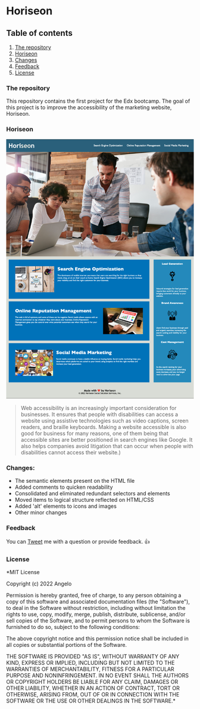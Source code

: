# Horiseon

## Table of contents
1. [The repository](#the-repository)
2. [Horiseon](#horiseon)
3. [Changes](#changes)
4. [Feedback](#feedback)
5. [License](#license)

### The repository

This repository contains the first project for the Edx bootcamp. The goal of this project is to improve the accessibility of the marketing website, Horiseon.

### Horiseon

![Website image](./assets/images/Website-image.png)

>Web accessibility is an increasingly important consideration for businesses. It ensures that people with disabilities can access a website using assistive technologies such as video captions, screen readers, and braille keyboards. Making a website accessible is also good for business for many reasons, one of them being that accessible sites are better positioned in search engines like Google. It also helps companies avoid litigation that can occur when people with disabilities cannot access their website.)

### Changes:
- The semantic elements present on the HTML file
- Added comments to quicken readability
- Consolidated and eliminated redundant selectors and elements
- Moved items to logical structure reflected on HTML/CSS
- Added 'alt' elements to icons and images
- Other minor changes

### Feedback

You can [Tweet](https://twitter.com/pandersail) me with a question or provide feedback. :+1:

### License

*MIT License

Copyright (c) 2022 Angelo

Permission is hereby granted, free of charge, to any person obtaining a copy
of this software and associated documentation files (the "Software"), to deal
in the Software without restriction, including without limitation the rights
to use, copy, modify, merge, publish, distribute, sublicense, and/or sell
copies of the Software, and to permit persons to whom the Software is
furnished to do so, subject to the following conditions:

The above copyright notice and this permission notice shall be included in all
copies or substantial portions of the Software.

THE SOFTWARE IS PROVIDED "AS IS", WITHOUT WARRANTY OF ANY KIND, EXPRESS OR
IMPLIED, INCLUDING BUT NOT LIMITED TO THE WARRANTIES OF MERCHANTABILITY,
FITNESS FOR A PARTICULAR PURPOSE AND NONINFRINGEMENT. IN NO EVENT SHALL THE
AUTHORS OR COPYRIGHT HOLDERS BE LIABLE FOR ANY CLAIM, DAMAGES OR OTHER
LIABILITY, WHETHER IN AN ACTION OF CONTRACT, TORT OR OTHERWISE, ARISING FROM,
OUT OF OR IN CONNECTION WITH THE SOFTWARE OR THE USE OR OTHER DEALINGS IN THE
SOFTWARE.*
